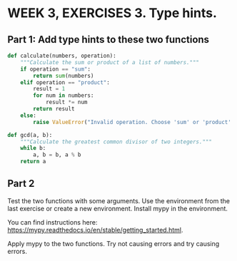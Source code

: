 
# WEEK 3, EXERCISES 3. Type hints.

## Part 1: Add type hints to these two functions

```python
def calculate(numbers, operation):
    """Calculate the sum or product of a list of numbers."""
    if operation == "sum":
        return sum(numbers)
    elif operation == "product":
        result = 1
        for num in numbers:
            result *= num
        return result
    else:
        raise ValueError("Invalid operation. Choose 'sum' or 'product'.")

def gcd(a, b):
    """Calculate the greatest common divisor of two integers."""
    while b:
        a, b = b, a % b
    return a
```

## Part 2

Test the two functions with some arguments. Use the environment from the last exercise or
create a new environment. Install mypy in the environment. 

You can find instructions here:
https://mypy.readthedocs.io/en/stable/getting_started.html.

Apply mypy to the two functions. Try not causing errors and try causing errors.

